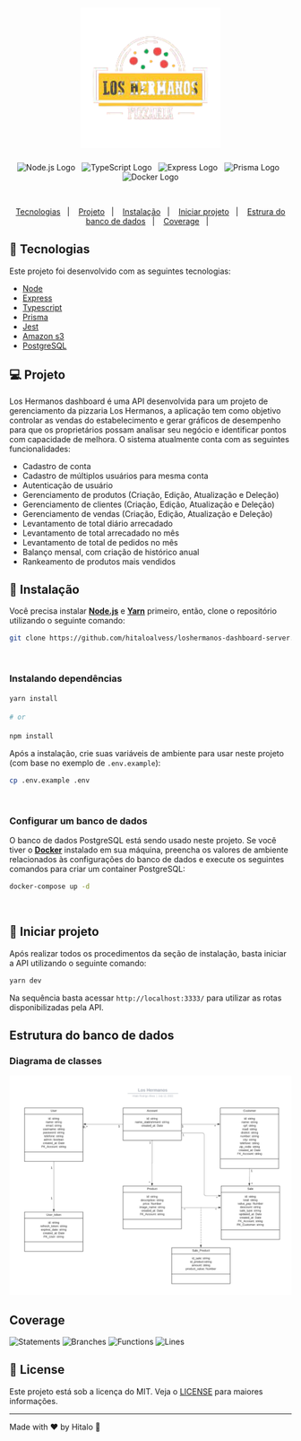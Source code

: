 <h1 align="center">
  <img alt="logo los hermanos dashboard" title="los_hermanos" src=".github/logo.png" width="250px" />  
</h1>

<p align="center">
  <img alt="Node.js Logo" src="https://img.shields.io/badge/Node.js-@latest-F4A701?logo=node.js&labelColor=fff">&nbsp;&nbsp;
  <img alt="TypeScript Logo" src="https://img.shields.io/badge/TypeScript-@latest-F4A701?logo=typescript&labelColor=fff">&nbsp;&nbsp;
  <img alt="Express Logo" src="https://img.shields.io/badge/Express-v4.18.1-F4A701?logo=express&labelColor=fff&logoColor=000">&nbsp;&nbsp;
  <img alt="Prisma Logo" src="https://img.shields.io/badge/Prisma-v3.14.0-F4A701?logo=prisma&labelColor=fff&logoColor=000">&nbsp;&nbsp;
  <img alt="Docker Logo" src="https://img.shields.io/badge/Docker & Docker Compose-@latest-F4A701?logo=docker&labelColor=fff">
</p>

<br/>

<p align="center">
  <a href="#-tecnologias">Tecnologias</a>&nbsp;&nbsp;&nbsp;|&nbsp;&nbsp;&nbsp;
  <a href="#-projeto">Projeto</a>&nbsp;&nbsp;&nbsp;|&nbsp;&nbsp;&nbsp;
  <a href="#-instalaçã">Instalação</a>&nbsp;&nbsp;&nbsp;|&nbsp;&nbsp;&nbsp;
  <a href="#-iniciar-projeto">Iniciar projeto</a>&nbsp;&nbsp;&nbsp;|&nbsp;&nbsp;&nbsp;
  <a href="#-estrutura-do-banco-de-dados">Estrura do banco de dados</a>&nbsp;&nbsp;&nbsp;|&nbsp;&nbsp;&nbsp;
  <a href="#-coverage">Coverage</a>&nbsp;&nbsp;&nbsp;|&nbsp;&nbsp;&nbsp;
</p>

## 🚀 Tecnologias

Este projeto foi desenvolvido com as seguintes tecnologias:

-   <a href="https://nodejs.org/en/">Node</a>
-   <a href="https://expressjs.com/pt-br/">Express</a>
-   <a href="https://www.typescriptlang.org/">Typescript</a>
-   <a href="https://www.prisma.io/">Prisma</a>
-   <a href="https://jestjs.io/pt-BR/">Jest</a>
-   <a href="https://aws.amazon.com/pt/s3/">Amazon s3</a>
-   <a href="https://www.postgresql.org/">PostgreSQL</a>

## 💻 Projeto

Los Hermanos dashboard é uma API desenvolvida para um projeto de gerenciamento da pizzaria Los Hermanos, a aplicação tem como objetivo controlar as vendas do estabelecimento e gerar gráficos de desempenho para que os proprietários possam analisar seu negócio e identificar pontos com capacidade de melhora.
O sistema atualmente conta com as seguintes funcionalidades:

-   Cadastro de conta
-   Cadastro de múltiplos usuários para mesma conta
-   Autenticação de usuário
-   Gerenciamento de produtos (Criação, Edição, Atualização e Deleção)
-   Gerenciamento de clientes (Criação, Edição, Atualização e Deleção)
-   Gerenciamento de vendas (Criação, Edição, Atualização e Deleção)
-   Levantamento de total diário arrecadado
-   Levantamento de total arrecadado no mês
-   Levantamento de total de pedidos no mês
-   Balanço mensal, com criação de histórico anual
-   Rankeamento de produtos mais vendidos

## :construction_worker: Instalação

Você precisa instalar **[Node.js](https://nodejs.org/en/)** e **[Yarn](https://yarnpkg.com/)** primeiro, então, clone o repositório utilizando o seguinte comando:

```bash
git clone https://github.com/hitaloalvess/loshermanos-dashboard-server.git
```

<br>

### Instalando dependências

```bash
yarn install

# or

npm install
```

Após a instalação, crie suas variáveis de ambiente para usar neste projeto (com base no exemplo de `.env.example`):

```bash
cp .env.example .env
```

<br>

### Configurar um banco de dados

O banco de dados PostgreSQL está sendo usado neste projeto. Se você tiver o **[Docker](https://www.docker.com/)** instalado em sua máquina, preencha os valores de ambiente relacionados às configurações do banco de dados e execute os seguintes comandos para criar um container PostgreSQL:

```bash
docker-compose up -d
```

<br>

## :runner: Iniciar projeto

Após realizar todos os procedimentos da seção de instalação, basta iniciar a API utilizando o seguinte comando:

```bash
yarn dev
```

Na sequência basta acessar `http://localhost:3333/` para utilizar as rotas disponibilizadas pela API.

## Estrutura do banco de dados

### Diagrama de classes

<div align="center" width="800px">
<img alt="imagem do diagrama contendo as classes da api" title="diagrama de classes" src=".github/diagrama-classes.png"/>  
</div>

## Coverage

![Statements](https://img.shields.io/badge/Statements-100%25-yellow.svg) ![Branches](https://img.shields.io/badge/Branches-100%25-red.svg) ![Functions](https://img.shields.io/badge/Functions-100%25-brightgreen.svg) ![Lines](https://img.shields.io/badge/Lines-100%25-yellow.svg)

## :memo: License

Este projeto está sob a licença do MIT. Veja o [LICENSE](https://github.com/hitaloalvess/loshermanos-dashboard-server/blob/main/LICENSE) para maiores informações.

---

Made with ♥ by Hitalo 🚀
